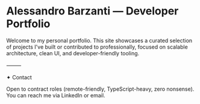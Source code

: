 # Alessandro Barzanti — Developer Portfolio

Welcome to my personal portfolio. This site showcases a curated selection of projects I've built or contributed to professionally, focused on scalable architecture, clean UI, and developer-friendly tooling.

⸻

✦ Contact

Open to contract roles (remote-friendly, TypeScript-heavy, zero nonsense).
You can reach me via LinkedIn or email.
